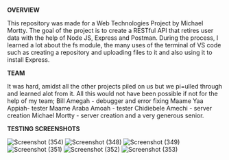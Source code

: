 **OVERVIEW**

This repository was made for a Web Technologies Project by Michael Mortty. The goal of the project is to create a RESTful API that retires user data with the help of Node JS, Express and Postman. During the process, I learned a lot about the fs module, the many uses of the terminal of VS code such as creating a repository and uploading files to it and also using it to install Express. 

**TEAM**

It was hard, amidst all the other projects piled on us but we pi=ulled through and learned alot from it.
All this would not have been possible if not for the help of my team;
Bill Amegah - debugger and error fixing
Maame Yaa Appiah- tester
Maame Araba Amoah - tester
Chidiebele Amechi - server creation
Michael Mortty -  server creation
and a very generous senior.

**TESTING SCREENSHOTS**

![Screenshot (354)](https://github.com/user-attachments/assets/b98667ce-bf01-45ca-a590-44ad92ca12cc)
![Screenshot (348)](https://github.com/user-attachments/assets/a3d803f9-31bb-481b-a561-711acab8b50b)
![Screenshot (349)](https://github.com/user-attachments/assets/8f9e5897-2a27-4ce7-9842-b1daccd8cf98)
![Screenshot (351)](https://github.com/user-attachments/assets/a9cb4be8-cbe9-4686-8ca7-385773881780)
![Screenshot (352)](https://github.com/user-attachments/assets/f70fce87-c883-4d8f-9b4e-23cbf8d0cc02)
![Screenshot (353)](https://github.com/user-attachments/assets/0bff3fc4-195b-4b86-bab9-ec0c52ce617e)
